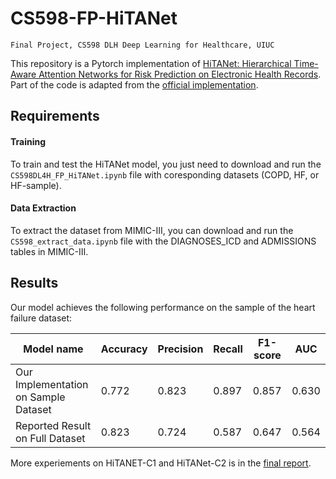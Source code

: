 # CS598-FP-HiTANet
`Final Project, CS598 DLH Deep Learning for Healthcare, UIUC`

This repository is a Pytorch implementation of [HiTANet: Hierarchical Time-Aware Attention Networks for Risk Prediction on Electronic Health Records](https://www.kdd.org/kdd2020/accepted-papers/view/hitanet-hierarchical-time-aware-attention-networks-for-risk-prediction-on-e). Part of the code is adapted from the [official implementation](https://github.com/HiTANet2020/HiTANet).


## Requirements

#### Training

To train and test the HiTANet model, you just need to download and run the `CS598DL4H_FP_HiTANet.ipynb` file with coresponding datasets (COPD, HF, or HF-sample).

#### Data Extraction

To extract the dataset from MIMIC-III, you can download and run the `CS598_extract_data.ipynb` file with the DIAGNOSES_ICD and ADMISSIONS tables in MIMIC-III.

<!-- ## Training

To train the model(s) in the paper, run this command:

```train
python train.py --input-data <path_to_data> --alpha 10 --beta 20
```

## Evaluation

To evaluate my model on ImageNet, run:

```eval
python eval.py --model-file mymodel.pth --benchmark imagenet
```

## Pre-trained Models

You can download pretrained models here:

- [My awesome model](https://drive.google.com/mymodel.pth) trained on ImageNet using parameters x,y,z. 
 -->

## Results

Our model achieves the following performance on the sample of the heart failure dataset:


| Model name         | Accuracy  | Precision | Recall | F1-score | AUC |
| ------------------ |-------|----|----- | --------|------ |
| Our Implementation on Sample Dataset  |0.772 | 0.823 | 0.897 | 0.857 | 0.630  |
| Reported Result on Full Dataset  |0.823 | 0.724 | 0.587 | 0.647 | 0.564  |

More experiements on HiTANET-C1 and HiTANet-C2 is in the [final report](https://github.com/zewei-long/CS598-FP-HiTANet/blob/main/CS598DL4H_FP.pdf).
<!-- 

## Contributing

>📋  Pick a licence and describe how to contribute to your code repository.  -->

